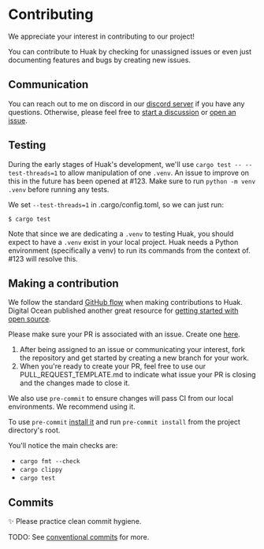 # Contributing

We appreciate your interest in contributing to our project!

You can contribute to Huak by checking for unassigned issues or even just documenting features and bugs by creating new issues.

## Communication

You can reach out to me on discord in our [discord server](https://discord.gg/St3menxFZT) if you have any questions. Otherwise, please feel free to [start a discussion](https://github.com/cnpryer/huak/discussions/new) or [open an issue](https://github.com/cnpryer/huak/issues/new/).

## Testing

During the early stages of Huak's development, we'll use `cargo test -- --test-threads=1` to allow manipulation of one `.venv`. An issue to improve on this in the future has been opened at #123. Make sure to run `python -m venv .venv` before running any tests.

We set `--test-threads=1` in .cargo/config.toml, so we can just run:

```console
$ cargo test
```

Note that since we are dedicating a `.venv` to testing Huak, you should expect to have a `.venv` exist in your local project. Huak needs a Python environment (specifically a venv) to run its commands from the context of. #123 will resolve this.

## Making a contribution

We follow the standard [GitHub flow](https://docs.github.com/en/get-started/quickstart/github-flow) when making contributions to Huak. Digital Ocean published another great resource for [getting started with open source](https://www.digitalocean.com/community/tutorial_series/an-introduction-to-open-source).

Please make sure your PR is associated with an issue. Create one [here](https://github.com/cnpryer/huak/issues/new).

1. After being assigned to an issue or communicating your interest, fork the repository and get started by creating a new branch for your work.
2. When you're ready to create your PR, feel free to use our PULL_REQUEST_TEMPLATE.md to indicate what issue your PR is closing and the changes made to close it.

We also use `pre-commit` to ensure changes will pass CI from our local environments. We recommend using it.

To use `pre-commit` [install it](https://pre-commit.com/#install) and run `pre-commit install` from the project directory's root.

You'll notice the main checks are:

- `cargo fmt --check`
- `cargo clippy`
- `cargo test`

## Commits

✨ Please practice clean commit hygiene.

TODO: See [conventional commits](https://www.conventionalcommits.org/en/v1.0.0/) for more.
